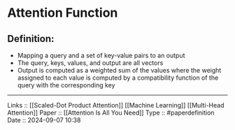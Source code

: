 # Attention Function

## Definition:

 - Mapping a query and a set of key-value pairs to an output
 - The query, keys, values, and output are all vectors
 - Output is computed as a weighted sum of the values where the weight assigned to each value is computed by a compatibility function of the query with the corresponding key
---
Links :: [[Scaled-Dot Product Attention]] [[Machine Learning]] [[Multi-Head Attention]]
Paper ::  [[Attention Is All You Need]]
Type :: #paperdefinition
Date :: 2024-09-07 10:38